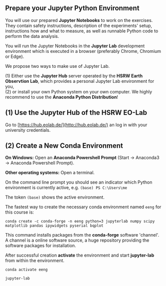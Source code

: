 ## Prepare your Jupyter Python Environment

You will use our prepared **Jupyter Notebooks** to work on the exercises. They contain safety instructions, description of the experiments' setup, instructions how and what to measure, as well as runnable Python code to perform the data analysis.

You will run the Jupyter Notebooks in the **Jupyter Lab** development environment which is executed in a browser (preferably Chrome, Chromium or Edge).

We propose two ways to make use of Jupyter Lab. 

(1) Either use the **Jupyter Hub** server operated by the **HSRW Earth Observtion Lab**, which provides a personal Jupyter Lab environment for you, <br>
(2) or install your own Python system on your own computer. We highly recommend to use the **Anaconda Python Distribution**!

## (1) Use the Jupyter Hub of the HSRW EO-Lab

Go to [https://hub.eolab.de/](http://hub.eolab.de/) an log in with your university credentials.

## (2) Create a New Conda Environment

**On Windows:** Open an **Anaconda Powershell Prompt** (Start -> Anaconda3 -> Anaconda Powershell Prompt). 

**Other operating systems:** Open a terminal. 

On the command line prompt you should see an indicator which Python environment is currently active, e.g. `(base) PS C:\Users\me`

The token `(base)` shows the active environment.

The fastest way to create the necessary conda environment named `eeng` for this course is:

```
conda create -c conda-forge -n eeng python=3 jupyterlab numpy scipy matplotlib pandas ipywidgets pyserial bqplot
```

This command installs packages from the **conda-forge** software 'channel'. A channel is a online software source, a huge repository providing the software packages for installation.

After successful creation **activate** the environment and start **jupyter-lab** from within the environment.

```
conda activate eeng

jupyter-lab
```